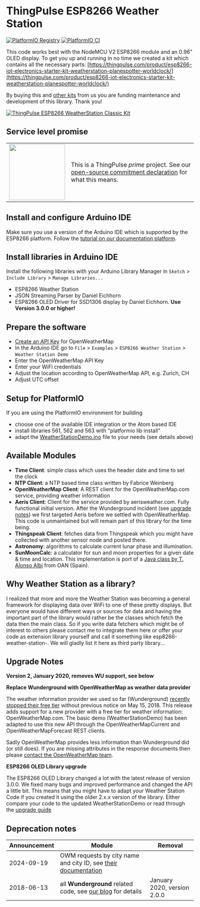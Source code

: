 # ThingPulse ESP8266 Weather Station

[![PlatformIO Registry](https://badges.registry.platformio.org/packages/thingpulse/library/ESP8266%20Weather%20Station.svg)](https://registry.platformio.org/libraries/thingpulse/ESP8266%20Weather%20Station)
[![PlatformIO CI](https://github.com/ThingPulse/esp8266-weather-station/actions/workflows/main.yml/badge.svg)](https://github.com/ThingPulse/esp8266-weather-station/actions)


This code works best with the NodeMCU V2 ESP8266 module and an 0.96" OLED display.
To get you up and running in no time we created a kit which contains all the necessary parts:
[https://thingpulse.com/product/esp8266-iot-electronics-starter-kit-weatherstation-planespotter-worldclock/](https://thingpulse.com/product/esp8266-iot-electronics-starter-kit-weatherstation-planespotter-worldclock/)

By buying this and [other kits](https://thingpulse.com/shop/) from us you are funding maintenance and  development of this library. Thank you!

[![ThingPulse ESP8266 WeatherStation Classic Kit](resources/ThingPulse-ESP8266-Weather-Station.jpeg)](https://thingpulse.com/product/esp8266-iot-electronics-starter-kit-weatherstation-planespotter-worldclock/)

## Service level promise

<table><tr><td><img src="https://thingpulse.com/assets/ThingPulse-open-source-prime.png" width="150">
</td><td>This is a ThingPulse <em>prime</em> project. See our <a href="https://thingpulse.com/about/open-source-commitment/">open-source commitment declaration</a> for what this means.</td></tr></table>

## Install and configure Arduino IDE

Make sure you use a version of the Arduino IDE which is supported by the ESP8266 platform. Follow the [tutorial on our documentation platform](https://docs.thingpulse.com/how-tos/Arduino-IDE-for-ESP8266/).

## Install libraries in Arduino IDE

Install the following libraries with your Arduino Library Manager in `Sketch` > `Include Library` > `Manage Libraries...`
* ESP8266 Weather Station
* JSON Streaming Parser by Daniel Eichhorn
* ESP8266 OLED Driver for SSD1306 display by Daniel Eichhorn. **Use Version 3.0.0 or higher!**

## Prepare the software
* [Create an API Key](https://docs.thingpulse.com/how-tos/openweathermap-key/) for OpenWeatherMap
* In the Arduino IDE go to `File` > `Examples` > `ESP8266 Weather Station` > `Weather Station Demo`
* Enter the OpenWeatherMap API Key
* Enter your WiFi credentials
* Adjust the location according to OpenWeatherMap API, e.g. Zurich, CH
* Adjust UTC offset

## Setup for PlatformIO

If you are using the PlatformIO environment for building

* choose one of the available IDE integration or the Atom based IDE
* install libraries 561, 562 and 563 with "platformio lib install"
* adapt the [WeatherStationDemo.ino](examples/WeatherStationDemo/WeatherStationDemo.ino) file to your needs (see details above)


## Available Modules
* **Time Client**: simple class which uses the header date and time to set the clock
* **NTP Client**: a NTP based time class written by Fabrice Weinberg
* **OpenWeatherMap Client**: A REST client for the OpenWeatherMap.com service, providing weather information
* **Aeris Client**: Client for the service provided by aerisweather.com. Fully functional initial version. After the Wunderground incident (see [upgrade notes](#upgrade-notes)) we first targeted Aeris before we settled with OpenWeatherMap. This code is unmaintained but will remain part of this library for the time being.
* **Thingspeak Client**: fetches data from Thingspeak which you might have collected with another sensor node and posted there.
* **Astronomy**: algorithms to calculate current lunar phase and illumination.
* **SunMoonCalc**: a calculator for sun and moon properties for a given date & time and location. This implementation is port of a [Java class by T. Alonso Albi](http://conga.oan.es/~alonso/doku.php?id=blog:sun_moon_position) from OAN (Spain).

## Why Weather Station as a library?

I realized that more and more the Weather Station was becoming a general framework for displaying data over WiFi to one of these pretty displays. But everyone would have different ways or sources for data and having the important part of the library would rather be the classes which fetch the data then the main class.
So if you write data fetchers which might be of interest to others please contact me to integrate them here or offer your code as extension library yourself and call it something like esp8266-weather-station-<yourservice>.
We will gladly list it here as third party library...

## Upgrade Notes

**Version 2, January 2020, removes WU support, see below**

**Replace Wunderground with OpenWeatherMap as weather data provider**

The weather information provider we used so far (Wunderground) [recently stopped their free tier](https://thingpulse.com/weather-underground-no-longer-providing-free-api-keys/) without previous notice on May 15, 2018. This release adds support for a new provider with a free tier for weather information: OpenWeatherMap.com. The basic demo (WeatherStationDemo) has been adapted to use this new API through the OpenWeatherMapCurrent and OpenWeatherMapForecast REST clients.

Sadly OpenWeatherMap provides less information than Wunderground did (or still does). If you are missing attributes in the response documents then please [contact the OpenWeatherMap team](https://openweathermap.desk.com/customer/portal/emails/new).

**ESP8266 OLED Library upgrade**

The ESP8266 OLED Library changed a lot with the latest release of version 3.0.0. We fixed many bugs and improved performance and changed the API a little bit. This means that you might have to adapt your Weather Station Code if you created it using the older 2.x.x version of the library. Either compare your code to the updated WeatherStationDemo or read through the [upgrade guide](https://github.com/ThingPulse/esp8266-oled-ssd1306/blob/master/UPGRADE-3.0.md)

## Deprecation notes

| Announcement  | Module  | Removal  |
|---------------|---------|----------|
| 2024-09-19    | OWM requests by city name and city ID, see [their documentation](https://openweathermap.org/current#builtin)  |   |
| 2018-06-13    | all **Wunderground** related code, see [our blog](https://thingpulse.com/hello-openweathermap-bye-bye-wunderground/) for details  | January 2020, version 2.0.0  |

